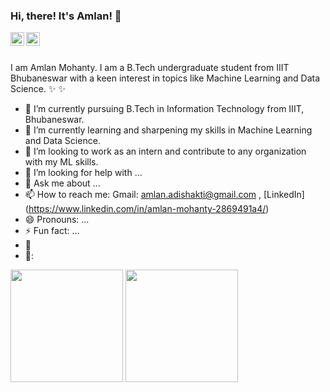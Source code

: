 ### Hi, there! It's Amlan! 👋

<a href="mailto:amlan.adishakti@gmail.com">
  <img align="left" alt="kahanikaar's Gmail" width="22px" src="https://cdn.jsdelivr.net/npm/simple-icons@v3/icons/gmail.svg" />
</a>
<a href="https://www.kaggle.com/amlanmohanty1">
  <img align="left" alt="Kaggle" width="22px" src="https://cdn.jsdelivr.net/npm/simple-icons@3.1.0/icons/kaggle.svg" />
</a>

<br />
<br />


I am Amlan Mohanty. I am a B.Tech undergraduate student from IIIT Bhubaneswar with a keen interest in topics like Machine Learning and Data Science.
 ✨  ✨ 

- 🔭 I’m currently pursuing B.Tech in Information Technology from IIIT, Bhubaneswar.
- 🌱 I’m currently learning and sharpening my skills in Machine Learning and Data Science.
- 👯 I’m looking to work as an intern and contribute to any organization with my ML skills.
- 🤔 I’m looking for help with ...
- 💬 Ask me about ...
- 📫 How to reach me: Gmail: amlan.adishakti@gmail.com , [LinkedIn] (https://www.linkedin.com/in/amlan-mohanty-2869491a4/)
- 😄 Pronouns: ...
- ⚡ Fun fact: ...
- 💼
- 📝: 

<img height="180em" src="https://github-readme-stats-eight-theta.vercel.app/api?username=amlanmohanty1&show_icons=true&include_all_commits=true&count_private=true&theme=blue-green"/> <img height="180em" src="https://github-readme-stats-eight-theta.vercel.app/api/top-langs/?username=amlanmohanty1&layout=compact&langs_count=8&count_private=true&theme=blue-green"/>
